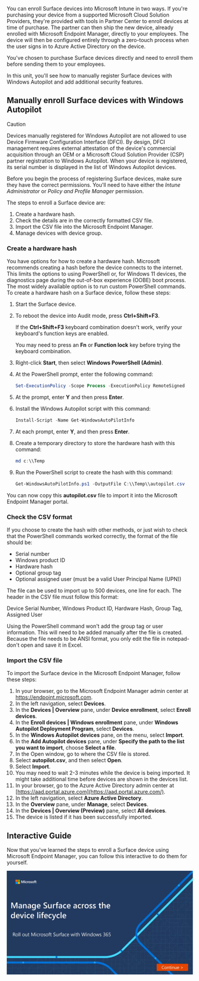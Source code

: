 You can enroll Surface devices into Microsoft Intune in two ways. If you're purchasing your device from a supported Microsoft Cloud Solution Providers, they're provided with tools in Partner Center to enroll devices at time of purchase. The partner can then ship the new device, already enrolled with Microsoft Endpoint Manager, directly to your employees. The device will then be configured entirely through a zero-touch process when the user signs in to Azure Active Directory on the device.

You've chosen to purchase Surface devices directly and need to enroll them before sending them to your employees.

In this unit, you'll see how to manually register Surface devices with Windows Autopilot and add additional security features.

## Manually enroll Surface devices with Windows Autopilot

> [!CAUTION]
> Devices manually registered for Windows Autopilot are not allowed to use Device Firmware Configuration Interface (DFCI). By design, DFCI management requires external attestation of the device's commercial acquisition through an OEM or a Microsoft Cloud Solution Provider (CSP) partner registration to Windows Autopilot. When your device is registered, its serial number is displayed in the list of Windows Autopilot devices.

Before you begin the process of registering Surface devices, make sure they have the correct permissions. You'll need to have either the *Intune Administrator* or *Policy and Profile Manager* permission.

The steps to enroll a Surface device are:

1. Create a hardware hash.
1. Check the details are in the correctly formatted CSV file.
1. Import the CSV file into the Microsoft Endpoint Manager.
1. Manage devices with device group.

### Create a hardware hash

You have options for how to create a hardware hash. Microsoft recommends creating a hash before the device connects to the internet. This limits the options to using PowerShell or, for Windows 11 devices, the diagnostics page during the out-of-box experience (OOBE) boot process. The most widely available option is to run custom PowerShell commands. To create a hardware hash on a Surface device, follow these steps:

1. Start the Surface device.
1. To reboot the device into Audit mode, press **Ctrl+Shift+F3**.

    If the **Ctrl+Shift+F3** keyboard combination doesn't work, verify your keyboard's function keys are enabled.

    You may need to press an **Fn** or **Function lock** key before trying the keyboard combination.

1. Right-click **Start**, then select **Windows PowerShell (Admin)**.
1. At the PowerShell prompt, enter the following command:

    ```powershell
    Set-ExecutionPolicy -Scope Process -ExecutionPolicy RemoteSigned
    ```

1. At the prompt, enter **Y** and then press **Enter**.
1. Install the Windows Autopilot script with this command:

    ```powershell
    Install-Script -Name Get-WindowsAutoPilotInfo
    ```

1. At each prompt, enter **Y**, and then press **Enter**.
1. Create a temporary directory to store the hardware hash with this command:

    ```powershell
    md c:\\Temp
    ```

1. Run the PowerShell script to create the hash with this command:

    ```powershell
    Get-WindowsAutoPilotInfo.ps1 -OutputFile C:\\Temp\\autopilot.csv
    ```

You can now copy this **autopilot.csv** file to import it into the Microsoft Endpoint Manager portal.

### Check the CSV format

If you choose to create the hash with other methods, or just wish to check that the PowerShell commands worked correctly, the format of the file should be:

- Serial number
- Windows product ID
- Hardware hash
- Optional group tag
- Optional assigned user (must be a valid User Principal Name (UPN))

The file can be used to import up to 500 devices, one line for each. The header in the CSV file must follow this format:

Device Serial Number, Windows Product ID, Hardware Hash, Group Tag, Assigned User

Using the PowerShell command won't add the group tag or user information. This will need to be added manually after the file is created. Because the file needs to be ANSI format, you only edit the file in notepad-don't open and save it in Excel.

### Import the CSV file

To import the Surface device in the Microsoft Endpoint Manager, follow these steps:

1. In your browser, go to the Microsoft Endpoint Manager admin center at <https://endpoint.microsoft.com>.
1. In the left navigation, select **Devices**.
1. In the **Devices | Overview** pane, under **Device enrollment**, select **Enroll devices**.
1. In the **Enroll devices | Windows enrollment** pane, under **Windows Autopilot Deployment Program**, select **Devices**.
1. In the **Windows Autopilot devices** pane, on the menu, select **Import**.
1. In the **Add Autopilot devices** pane, under **Specify the path to the list you want to import**, choose **Select a file**.
1. In the Open window, go to where the CSV file is stored.
1. Select **autopilot.csv**, and then select **Open**.
1. Select **Import**.
1. You may need to wait 2-3 minutes while the device is being imported. It might take additional time before devices are shown in the devices list.
1. In your browser, go to the Azure Active Directory admin center at [https://aad.portal.azure.com](https://aad.portal.azure.com/).
1. In the left navigation, select **Azure Active Directory**.
1. In the **Overview** pane, under **Manage**, select **Devices**.
1. In the **Devices | Overview (Preview)** pane, select **All devices**.
1. The device is listed if it has been successfully imported.

## Interactive Guide

Now that you've learned the steps to enroll a Surface device using Microsoft Endpoint Manager, you can follow this interactive to do them for yourself.

[![Interactive guide](../media/interactive-placeholder-image.png)](https://edxinteractivepage.blob.core.windows.net/edxpages/manage-surface-across-the-device-lifecycle/a18-lp01m02-roll-out-microsoft-surface-with-windows-365/index.html?azure-portal=true)
